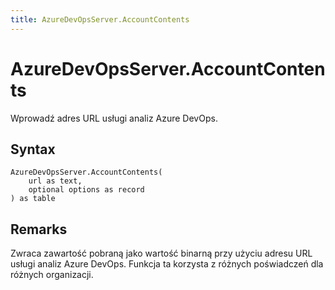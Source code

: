 ```yaml
---
title: AzureDevOpsServer.AccountContents
---
```


# AzureDevOpsServer.AccountContents


Wprowadź adres URL usługi analiz Azure DevOps.


## Syntax

```powerquery
AzureDevOpsServer.AccountContents(
    url as text,
    optional options as record
) as table
```


## Remarks

Zwraca zawartość pobraną jako wartość binarną przy użyciu adresu URL usługi analiz Azure DevOps. Funkcja ta korzysta z różnych poświadczeń dla różnych organizacji.


